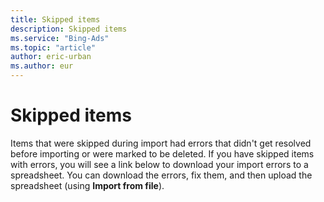 ```yaml
---
title: Skipped items
description: Skipped items
ms.service: "Bing-Ads"
ms.topic: "article"
author: eric-urban
ms.author: eur
---
```


# Skipped items

Items that were skipped during import had errors that didn't get resolved before importing or were marked to be deleted. If you have skipped items with errors, you will see a link below to download your import errors to a spreadsheet. You can download the errors, fix them, and then upload the spreadsheet (using **Import from file**).


